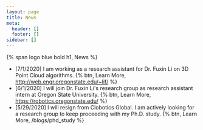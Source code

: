 ```yaml
---
layout: page
title: News
meta:
  header: []
  footer: []
sidebar: []
---
```


{% span logo blue bold h1, News %}

* [7/1/2020] I am working as a research assistant for Dr. Fuxin Li on 3D Point Cloud algorithms. {% btn, Learn More, http://web.engr.oregonstate.edu/~lif/ %}
* [6/1/2020] I will join Dr. Fuxin Li's research group as research assistant intern at Oregon State University. {% btn, Learn More, https://robotics.oregonstate.edu/ %}
* [5/29/2020] I will resign from Clobotics Global. I am actively looking for a research group to keep proceeding with my Ph.D. study. {% btn, Learn More, /blogs/phd_study %}